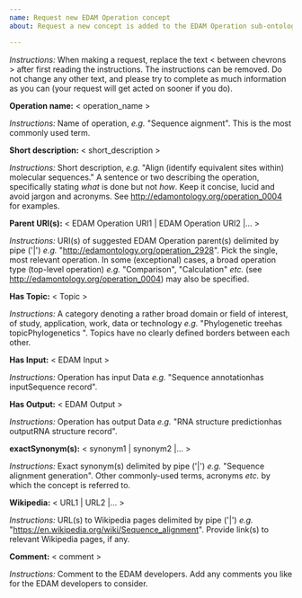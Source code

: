 ```yaml
---
name: Request new EDAM Operation concept
about: Request a new concept is added to the EDAM Operation sub-ontology.

---
```


*Instructions:* When making a request, replace the text < between chevrons > after first reading the instructions.  The instructions can be removed. Do not change any other text, and please try to complete as much information as you can (your request will get acted on sooner if you do).



**Operation name:**  < operation_name >

*Instructions:*  Name of operation, *e.g.* "Sequence aignment".  This is the most commonly used term.  



**Short description:** < short_description >

*Instructions:* Short description, *e.g.* "Align (identify equivalent sites within) molecular sequences." A sentence or two describing the operation, specifically stating *what* is done but not *how*. Keep it concise, lucid and avoid jargon and acronyms. See http://edamontology.org/operation_0004 for examples.



**Parent URI(s):** < EDAM Operation URI1 | EDAM Operation URI2 |... >

*Instructions:* URI(s) of suggested EDAM Operation parent(s) delimited by pipe ('|') *e.g.* "http://edamontology.org/operation_2928".  Pick the single, most relevant operation. In some (exceptional) cases, a broad operation type (top-level operation) *e.g.* "Comparison", "Calculation" *etc.* (see http://edamontology.org/operation_0004) may also be specified.


**Has Topic:** < Topic >

*Instructions:* A category denoting a rather broad domain or field of interest, of study, application, work, data or technology *e.g.* "Phylogenetic treehas topicPhylogenetics ". Topics have no clearly defined borders between each other.



**Has Input:** < EDAM Input >

*Instructions:* Operation has input Data *e.g.* "Sequence annotationhas inputSequence record". 



**Has Output:** < EDAM Output >

*Instructions:* Operation has output Data *e.g.* "RNA structure predictionhas outputRNA structure record". 



**exactSynonym(s):** < synonym1 | synonym2 |... >

*Instructions:* Exact synonym(s) delimited by pipe ('|') *e.g.* "Sequence alignment generation". Other commonly-used terms, acronyms *etc.* by which the concept is referred to.  




**Wikipedia:** < URL1 | URL2 |... >

*Instructions:* URL(s) to Wikipedia pages delimited by pipe ('|') *e.g.* "https://en.wikipedia.org/wiki/Sequence_alignment". Provide link(s) to relevant Wikipedia pages, if any.



**Comment:** < comment >

*Instructions:* Comment to the EDAM developers. Add any comments you like for the EDAM developers to consider.
